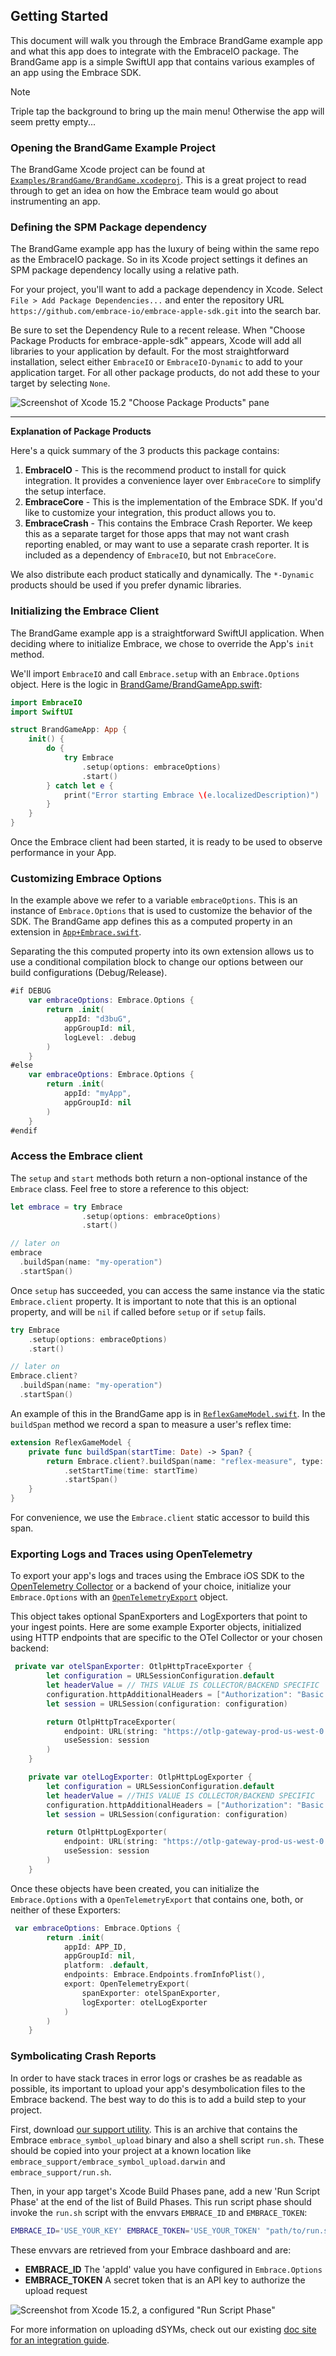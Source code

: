 
## Getting Started

This document will walk you through the Embrace BrandGame example app and what this app does to integrate
with the EmbraceIO package. The BrandGame app is a simple SwiftUI app that contains various examples
of an app using the Embrace SDK.

> [!NOTE]
> Triple tap the background to bring up the main menu!
> Otherwise the app will seem pretty empty...


### Opening the BrandGame Example Project

The BrandGame Xcode project can be found at
[`Examples/BrandGame/BrandGame.xcodeproj`](./Examples/BrandGame/BrandGame.xcodeproj/). This is a great project to read through to get an idea on how the Embrace team would go about instrumenting
 an app.

### Defining the SPM Package dependency

The BrandGame example app has the luxury of being within the same repo as the EmbraceIO package. So in its
Xcode project settings it defines an SPM package dependency locally using a relative path.

For your project, you'll want to add a package dependency in Xcode. Select `File > Add Package Dependencies...`
and enter the repository URL `https://github.com/embrace-io/embrace-apple-sdk.git` into the search bar.

Be sure to set the Dependency Rule to a recent release. When "Choose Package Products for embrace-apple-sdk" appears,
Xcode will add all libraries to your application by default. For the most straightforward installation, select either
`EmbraceIO` or `EmbraceIO-Dynamic` to add to your application target. For all other package products, do not add these
to your target by selecting `None`.

![Screenshot of Xcode 15.2 "Choose Package Products" pane](Documentation/assets/GettingStarted/package-products.png)

---

**Explanation of Package Products**

Here's a quick summary of the 3 products this package contains:

1. **EmbraceIO** - This is the recommend product to install for quick
 integration. It provides a convenience layer over `EmbraceCore` to
 simplify the setup interface.
2. **EmbraceCore** - This is the implementation of the Embrace SDK.
If you'd like to customize your integration, this product allows you to.
3. **EmbraceCrash** - This contains the Embrace Crash Reporter. We keep this
as a separate target for those apps that may not want crash reporting enabled,
or may want to use a separate crash reporter. It is included as a dependency of
`EmbraceIO`, but not `EmbraceCore`.

We also distribute each product statically and dynamically. The `*-Dynamic` products should
be used if you prefer dynamic libraries.

### Initializing the Embrace Client

The BrandGame example app is a straightforward SwiftUI application. When deciding where to
initialize Embrace, we chose to override the App's `init` method.

We'll import `EmbraceIO` and call `Embrace.setup` with an `Embrace.Options` object.
Here is the logic in
[BrandGame/BrandGameApp.swift](./Examples/BrandGame/BrandGame/BrandGameApp.swift):

```swift
import EmbraceIO
import SwiftUI

struct BrandGameApp: App {
    init() {
        do {
            try Embrace
                .setup(options: embraceOptions)
                .start()
        } catch let e {
            print("Error starting Embrace \(e.localizedDescription)")
        }
    }
}
```

Once the Embrace client had been started, it is ready to be used to observe performance in your App.

### Customizing Embrace Options

In the example above we refer to a variable `embraceOptions`. This is an instance of `Embrace.Options` that
is used to customize the behavior of the SDK. The BrandGame app defines this as a computed property in an extension
in [`App+Embrace.swift`](./Examples/BrandGame/BrandGame/Embrace/App+Embrace.swift).

Separating the this computed property into its own extension allows us to use a conditional compilation block to
change our options between our build configurations (Debug/Release).

```swift
#if DEBUG
    var embraceOptions: Embrace.Options {
        return .init(
            appId: "d3buG",
            appGroupId: nil,
            logLevel: .debug
        )
    }
#else
    var embraceOptions: Embrace.Options {
        return .init(
            appId: "myApp",
            appGroupId: nil
        )
    }
#endif
```

### Access the Embrace client

The `setup` and `start` methods both return a non-optional instance of the `Embrace` class.
Feel free to store a reference to this object:
```swift
let embrace = try Embrace
                .setup(options: embraceOptions)
                .start()

// later on
embrace
  .buildSpan(name: "my-operation")
  .startSpan()
```

Once `setup` has succeeded, you can access the same instance via the static `Embrace.client`
property. It is important to note that this is an optional property, and will be `nil` if called
before `setup` or if `setup` fails.

```swift
try Embrace
    .setup(options: embraceOptions)
    .start()

// later on
Embrace.client?
  .buildSpan(name: "my-operation")
  .startSpan()
```

An example of this in the BrandGame app is in
 [`ReflexGameModel.swift`](./Examples/BrandGame/BrandGame/View/Menu/Minigames/Reflex/ReflexGameModel.swift).
 In the `buildSpan` method we record a span to measure a user's reflex time:
```swift
extension ReflexGameModel {
    private func buildSpan(startTime: Date) -> Span? {
        return Embrace.client?.buildSpan(name: "reflex-measure", type: .ux)
            .setStartTime(time: startTime)
            .startSpan()
    }
}
```
For convenience, we use the `Embrace.client` static accessor to build this span.

### Exporting Logs and Traces using OpenTelemetry

To export your app's logs and traces using the Embrace iOS SDK to the [OpenTelemetry Collector](https://opentelemetry.io/docs/collector/) or a backend of your choice, initialize your `Embrace.Options` with an [`OpenTelemetryExport`](./Sources/EmbraceCore/Public/OpenTelemetryExport.swift) object.

This object takes optional SpanExporters and LogExporters that point to your ingest points. Here are some example Exporter objects, initialized using HTTP endpoints that are specific to the OTel Collector or your chosen backend:

```swift
 private var otelSpanExporter: OtlpHttpTraceExporter {
        let configuration = URLSessionConfiguration.default
        let headerValue = // THIS VALUE IS COLLECTOR/BACKEND SPECIFIC
        configuration.httpAdditionalHeaders = ["Authorization": "Basic \(headerValue)"]
        let session = URLSession(configuration: configuration)

        return OtlpHttpTraceExporter(
            endpoint: URL(string: "https://otlp-gateway-prod-us-west-0.grafana.net/otlp/v1/traces")!,
            useSession: session
        )
    }

    private var otelLogExporter: OtlpHttpLogExporter {
        let configuration = URLSessionConfiguration.default
        let headerValue = //THIS VALUE IS COLLECTOR/BACKEND SPECIFIC
        configuration.httpAdditionalHeaders = ["Authorization": "Basic \(headerValue)"]
        let session = URLSession(configuration: configuration)

        return OtlpHttpLogExporter(
            endpoint: URL(string: "https://otlp-gateway-prod-us-west-0.grafana.net/otlp/v1/logs")!,
            useSession: session
        )
    }
```

Once these objects have been created, you can initialize the `Embrace.Options` with a `OpenTelemetryExport` that contains one, both, or neither of these Exporters:

```swift
 var embraceOptions: Embrace.Options {
        return .init(
            appId: APP_ID,
            appGroupId: nil,
            platform: .default,
            endpoints: Embrace.Endpoints.fromInfoPlist(),
            export: OpenTelemetryExport(
                spanExporter: otelSpanExporter,
                logExporter: otelLogExporter
            )
        )
    }
```

### Symbolicating Crash Reports

In order to have stack traces in error logs or crashes be as readable as possible, its important to upload
 your app's desymbolication files to the Embrace backend. The best way to do this is to add a build step
 to your project.

First, download [our support utility](https://downloads.embrace.io/embrace_support.zip).
This is an archive that contains the Embrace `embrace_symbol_upload` binary and also a shell script `run.sh`.
These should be copied into your project at a known location like `embrace_support/embrace_symbol_upload.darwin`
and `embrace_support/run.sh`.

Then, in your app target's Xcode Build Phases pane, add a new 'Run Script Phase' at the end of the list
of Build Phases. This run script phase should invoke the `run.sh` script with the envvars `EMBRACE_ID`
and `EMBRACE_TOKEN`:

```sh
EMBRACE_ID='USE_YOUR_KEY' EMBRACE_TOKEN='USE_YOUR_TOKEN' "path/to/run.sh"
```

These envvars are retrieved from your Embrace dashboard and are:
- **EMBRACE_ID** The 'appId' value you have configured in `Embrace.Options`
- **EMBRACE_TOKEN** A secret token that is an API key to authorize the upload request

![Screenshot from Xcode 15.2, a configured "Run Script Phase"](Documentation/assets/GettingStarted/run-script-phase.png)

For more information on uploading dSYMs, check out our existing [doc site for an integration guide](https://embrace.io/docs/ios/integration/dsym-upload/?ios-type=spm).

